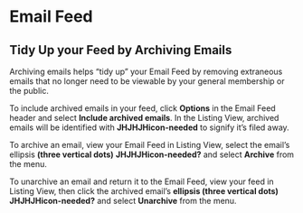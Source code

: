 # Email Feed

## Tidy Up your Feed by Archiving Emails
<span id="gv-tidy-up-your-feed"></span>

Archiving emails helps “tidy up” your Email Feed by removing extraneous
emails that no longer need to be viewable by your general membership or
the public.

To include archived emails in your feed, click **Options** in the Email
Feed header and select **Include archived emails**.
In the Listing View, archived emails will be identified with
<span class="todo">
**JHJHJHicon-needed**
</span>
to signify it’s filed away.

To archive an email, view your Email Feed in Listing View, select the
email’s ellipsis
**(three vertical dots)**
<span class="todo">
**JHJHJHicon-needed?**
</span>
and select
**Archive** from the menu.

To unarchive an email and return it to the Email Feed, view your feed
in Listing View, then click the archived email’s **ellipsis (three
vertical dots)
<span class="todo">
JHJHJHicon-needed?**
</span>
and select **Unarchive** from the
menu.
